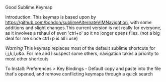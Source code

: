 Good Sublime Keymap

Introduction:
This keymap is based upon by https://github.com/bohdon/sublimeAlternateVIMNavigation, with some additions and slight changes.This current version is not really for everyone, as it involves a rehaul of even 'ctrl+o' so it no longer opens files. (not a big deal for me since ctrl+p is all i use)

*Warning*
This keymap replaces most of the default sublime shortcuts for i,j,k,l,u&o.  For me and I suspect some others, navigation takes a priority to most other shortcuts


To Install:
Preferences > Key Bindings - Default
   copy and paste into the file that's opened, and remove conflicting keymaps through a quick search